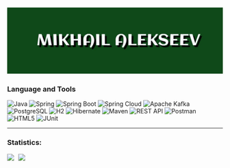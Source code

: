![Header](https://github.com/GomerRus/gomerRus/blob/main/assets/label.jpg)

### Language and Tools

![Java](https://img.shields.io/badge/Java-D2691E?style=for-the-badge&logo=java&logoColor=white)
![Spring](https://img.shields.io/badge/Spring-green?style=for-the-badge&logo=spring&logoColor=white)
![Spring Boot](https://img.shields.io/badge/Spring%20Boot-green?style=for-the-badge&logo=springboot&logoColor=white)
![Spring Cloud](https://img.shields.io/badge/Spring%20Cloud-green?style=for-the-badge&logo=springcloud&logoColor=white)
![Apache Kafka](https://img.shields.io/badge/Apache%20Kafka-black?style=for-the-badge&logo=apachekafka&logoColor=white)
![PostgreSQL](https://img.shields.io/badge/PostgreSQL-6A5ACD?style=for-the-badge&logo=PostgreSQL&logoColor=white)
![H2](https://img.shields.io/badge/H2-blue?style=for-the-badge&logo=h2database&logoColor=white)
![Hibernate](https://img.shields.io/badge/Hibernate-00FFFF?style=for-the-badge&logo=hibernate&logoColor=blue)
![Maven](https://img.shields.io/badge/Maven-FFFF00?style=for-the-badge&logo=apachemaven&logoColor=red)
![REST API](https://img.shields.io/badge/REST%20API-8B008B?style=for-the-badge)
![Postman](https://img.shields.io/badge/Postman-orange?style=for-the-badge&logo=postman&logoColor=red)
![HTML5](https://img.shields.io/badge/html5-%23E34F26.svg?style=for-the-badge&logo=html5&logoColor=white)
![JUnit](https://img.shields.io/badge/JUnit-orange?style=for-the-badge&logo=junit&logoColor=white)

---

### Statistics:

<div>
<a href="https://github-readme-stats.vercel.app/api?username=GomerRus&hide=contribs&show_icons=true">
  <img  align="left" height="130" style="margin-right: 10px" src="https://github-readme-stats.vercel.app/api?username=GomerRus&hide=contribs&show_icons=true" />
</a>
<a href="https://github-readme-stats.vercel.app/api/top-langs/?username=GomerRus&layout=compact">
  <img align="left" height="130" src="https://github-readme-stats.vercel.app/api/top-langs/?username=GomerRus&layout=compact" />
</a>
</div>


